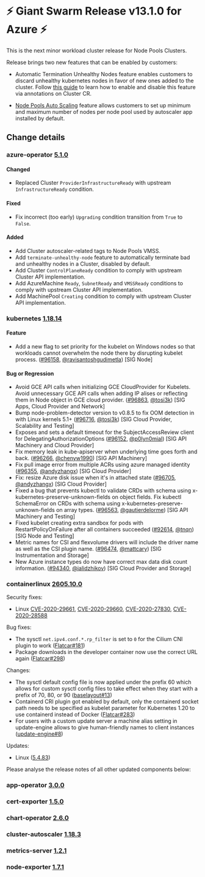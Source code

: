 # :zap: Giant Swarm Release v13.1.0 for Azure :zap:

This is the next minor workload cluster release for Node Pools Clusters.

Release brings two new features that can be enabled by customers:

- Automatic Termination Unhealthy Nodes feature enables customers to discard unhealthy kubernetes nodes in favor of new ones added to the cluster. Follow [this guide](https://docs.giantswarm.io/basics/automatic-termination-of-bad-nodes/) to learn how to enable and disable this feature via annotations on Cluster CR.

- [Node Pools Auto Scaling](https://docs.giantswarm.io/basics/nodepools/#autoscaling) feature allows customers to set up minimum and maximum number of nodes per node pool used by autoscaler app installed by default.


## Change details


### azure-operator [5.1.0](https://github.com/giantswarm/aws-operator/releases/tag/v5.1.0)

#### Changed
- Replaced Cluster `ProviderInfrastructureReady` with upstream `InfrastructureReady` condition.
#### Fixed
- Fix incorrect (too early) `Upgrading` condition transition from `True` to `False`.
#### Added
- Add Cluster autoscaler-related tags to Node Pools VMSS.
- Add `terminate-unhealthy-node` feature to automatically terminate bad and unhealthy nodes in a Cluster, disabled by default.
- Add Cluster `ControlPlaneReady` condition to comply with upstream Cluster API implementation.
- Add AzureMachine `Ready`, `SubnetReady` and `VMSSReady` conditions to comply with upstream Cluster API implementation.
- Add MachinePool `Creating` condition to comply with upstream Cluster API implementation.

### kubernetes [1.18.14](https://github.com/kubernetes/kubernetes/releases/tag/v1.18.14)

#### Feature
- Add a new flag to set priority for the kubelet on Windows nodes so that workloads cannot overwhelm the node there by disrupting kubelet process. ([#96158](https://github.com/kubernetes/kubernetes/pull/96158), [@ravisantoshgudimetla](https://github.com/ravisantoshgudimetla)) [SIG Node]
#### Bug or Regression
- Avoid GCE API calls when initializing GCE CloudProvider for Kubelets.
  Avoid unnecessary GCE API calls when adding IP alises or reflecting them in Node object in GCE cloud provider. ([#96863](https://github.com/kubernetes/kubernetes/pull/96863), [@tosi3k](https://github.com/tosi3k)) [SIG Apps, Cloud Provider and Network]
- Bump node-problem-detector version to v0.8.5 to fix OOM detection in with Linux kernels 5.1+ ([#96716](https://github.com/kubernetes/kubernetes/pull/96716), [@tosi3k](https://github.com/tosi3k)) [SIG Cloud Provider, Scalability and Testing]
- Exposes and sets a default timeout for the SubjectAccessReview client for DelegatingAuthorizationOptions ([#96152](https://github.com/kubernetes/kubernetes/pull/96152), [@p0lyn0mial](https://github.com/p0lyn0mial)) [SIG API Machinery and Cloud Provider]
- Fix memory leak in kube-apiserver when underlying time goes forth and back. ([#96266](https://github.com/kubernetes/kubernetes/pull/96266), [@chenyw1990](https://github.com/chenyw1990)) [SIG API Machinery]
- Fix pull image error from multiple ACRs using azure managed identity ([#96355](https://github.com/kubernetes/kubernetes/pull/96355), [@andyzhangx](https://github.com/andyzhangx)) [SIG Cloud Provider]
- Fix: resize Azure disk issue when it's in attached state ([#96705](https://github.com/kubernetes/kubernetes/pull/96705), [@andyzhangx](https://github.com/andyzhangx)) [SIG Cloud Provider]
- Fixed a bug that prevents kubectl to validate CRDs with schema using x-kubernetes-preserve-unknown-fields on object fields.
  Fix kubectl SchemaError on CRDs with schema using x-kubernetes-preserve-unknown-fields on array types. ([#96563](https://github.com/kubernetes/kubernetes/pull/96563), [@gautierdelorme](https://github.com/gautierdelorme)) [SIG API Machinery and Testing]
- Fixed kubelet creating extra sandbox for pods with RestartPolicyOnFailure after all containers succeeded ([#92614](https://github.com/kubernetes/kubernetes/pull/92614), [@tnqn](https://github.com/tnqn)) [SIG Node and Testing]
- Metric names for CSI and flexvolume drivers will include the driver name as well as the CSI plugin name. ([#96474](https://github.com/kubernetes/kubernetes/pull/96474), [@mattcary](https://github.com/mattcary)) [SIG Instrumentation and Storage]
- New Azure instance types do now have correct max data disk count information. ([#94340](https://github.com/kubernetes/kubernetes/pull/94340), [@ialidzhikov](https://github.com/ialidzhikov)) [SIG Cloud Provider and Storage]


### containerlinux [2605.10.0](https://www.flatcar-linux.org/releases/#release-2605.10.0)

Security fixes:

*   Linux [CVE-2020-29661](https://nvd.nist.gov/vuln/detail/CVE-2020-29661), [CVE-2020-29660](https://nvd.nist.gov/vuln/detail/CVE-2020-29660), [CVE-2020-27830](https://nvd.nist.gov/vuln/detail/CVE-2020-27830), [CVE-2020-28588](https://nvd.nist.gov/vuln/detail/CVE-2020-28588)

Bug fixes:

*   The sysctl `net.ipv4.conf.*.rp_filter` is set to `0` for the Cilium CNI plugin to work ([Flatcar#181](https://github.com/kinvolk/Flatcar/issues/181))
*   Package downloads in the developer container now use the correct URL again ([Flatcar#298](https://github.com/kinvolk/Flatcar/issues/298))

Changes:

*   The sysctl default config file is now applied under the prefix 60 which allows for custom sysctl config files to take effect when they start with a prefix of 70, 80, or 90 ([baselayout#13](https://github.com/kinvolk/baselayout/pull/13))
*   Containerd CRI plugin got enabled by default, only the containerd socket path needs to be specified as kubelet parameter for Kubernetes 1.20 to use containerd instead of Docker ([Flatcar#283](https://github.com/kinvolk/Flatcar/issues/283))
*   For users with a custom update server a machine alias setting in update-engine allows to give human-friendly names to client instances ([update-engine#8](https://github.com/kinvolk/update_engine/pull/8))

Updates:

*   Linux ([5.4.83](https://lwn.net/Articles/839875/))


Please analyse the release notes of all other updated components below:

### app-operator [3.0.0](https://github.com/giantswarm/app-operator/blob/master/CHANGELOG.md#300---2021-01-05)
### cert-exporter [1.5.0](https://github.com/giantswarm/cert-exporter/blob/master/CHANGELOG.md#150---2021-01-05)
### chart-operator [2.6.0](https://github.com/giantswarm/chart-operator/blob/master/CHANGELOG.md#260---2020-12-21)
### cluster-autoscaler [1.18.3](https://github.com/giantswarm/cluster-autoscaler-app/blob/release-v1.18.x/CHANGELOG.md#1183---2020-11-03)
### metrics-server [1.2.1](https://github.com/giantswarm/metrics-server-app/blob/master/CHANGELOG.md#121---2020-12-10)
### node-exporter [1.7.1](https://github.com/giantswarm/node-exporter-app/blob/master/CHANGELOG.md#171---2020-12-11)
